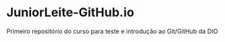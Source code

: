 # JuniorLeite-GitHub.io 
Primeiro repositório do curso para teste e introdução ao Git/GitHub da DIO 
